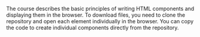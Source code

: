 The course describes the basic principles of writing HTML components and displaying them in the browser.
To download files, you need to clone the repository and open each element individually in the browser.
You can copy the code to create individual components directly from the repository.
